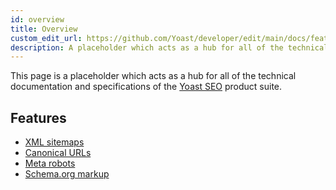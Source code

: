 ```yaml
---
id: overview
title: Overview
custom_edit_url: https://github.com/Yoast/developer/edit/main/docs/features/overview.md
description: A placeholder which acts as a hub for all of the technical documentation and specifications of the Yoast SEO product suite.
---
```

This page is a placeholder which acts as a hub for all of the technical documentation and specifications of the [Yoast SEO](https://yoast.com/wordpress/plugins/seo/) product suite.

## Features
* [XML sitemaps](xml-sitemaps/overview.md)
* [Canonical URLs](seo-tags/canonical-urls/overview.md)
* [Meta robots](seo-tags/meta-robots/overview.md)
* [Schema.org markup](schema/overview.md)
